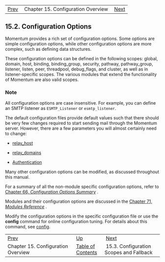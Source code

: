 |     |     |     |
| --- | --- | --- |
| [Prev](conf.overview)  | Chapter 15. Configuration Overview |  [Next](ecelerity.conf.fallback) |

## 15.2. Configuration Options

Momentum provides a rich set of configuration options. Some options are simple configuration options, while other configuration options are more complex, such as defining data structures.

These configuration options can be defined in the following scopes: global, domain, host, binding, binding_group, security, pathway, pathway_group, listener, listen, peer, threadpool, debug_flags, and cluster, as well as in listener-specific scopes. The various modules that extend the functionality of Momentum are also valid scopes.

### Note

All configuration options are case insensitive. For example, you can define an SMTP listener as `ESMTP_Listener` or `esmtp_listener`.

The default configuration files provide default values such that there should be very few changes required to start sending mail through the Momentum server. However, there are a few parameters you will almost certainly need to change:

*   [relay_host](outbound_mail.relay_hosts "25.7. Outbound Email Relay")

*   [relay_domains](esmtp_listener.relay_domains "19.2. Inbound Email Relay or Gateway")

*   [Authentication](inbound_smtp "19.5. ESMTP_Listener Authentication")

Many other configuration options can be modified, as discussed throughout this manual.

For a summary of all the non-module specific configuration options, refer to [Chapter 66, *Configuration Options Summary*](config.options.summary "Chapter 66. Configuration Options Summary") .

Modules and their configuration options are discussed in the [Chapter 71, *Modules Reference*](modules "Chapter 71. Modules Reference") .

Modify the configuration options in the specific configuration file or use the **config** command for online configuration tuning. For details about this command, see [config](console_commands.config "config").

|     |     |     |
| --- | --- | --- |
| [Prev](conf.overview)  | [Up](conf.overview) |  [Next](ecelerity.conf.fallback) |
| Chapter 15. Configuration Overview  | [Table of Contents](index) |  15.3. Configuration Scopes and Fallback |

